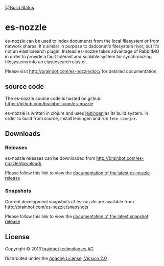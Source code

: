 [![Build Status](https://travis-ci.org/brainbot-com/es-nozzle.png?branch=master)](https://travis-ci.org/brainbot-com/es-nozzle)

# es-nozzle

es-nozzle can be used to index documents from the local filesystem or
from network shares. It's similar in purpose to dadoonet's filesystem
river, but it's not an elasticsearch plugin. Instead es-nozzle takes
advantage of RabbitMQ in order to provide a fault tolerant and
scalable system for synchronizing filesystems into an elasticsearch
cluster.

Please visit http://brainbot.com/es-nozzle/doc/ for detailed documentation.

## source code

The es-nozzle source code is hosted on github: https://github.com/brainbot-com/es-nozzle

es-nozzle is written in clojure and uses [leiningen](http://leiningen.org)
as its build system. In order to build from source, install leiningen
and run `lein uberjar`.

## Downloads

### Releases

es-nozzle releases can be downloaded from
http://brainbot.com/es-nozzle/download/

Please follow this link to view the
[documentation of the latest es-nozzle release](http://brainbot.com/es-nozzle/doc/)

### Snapshots

Current development snapshots of es-nozzle are available from
http://brainbot.com/es-nozzle/snapshots

Please follow this link to view the
[documentation of the latest snapshot release](http://brainbot.com/es-nozzle/snapshots/doc/)

## License

Copyright © 2013 [brainbot technologies AG](http://brainbot.com/)

Distributed under the [Apache License, Version 2.0](http://www.apache.org/licenses/LICENSE-2.0)
